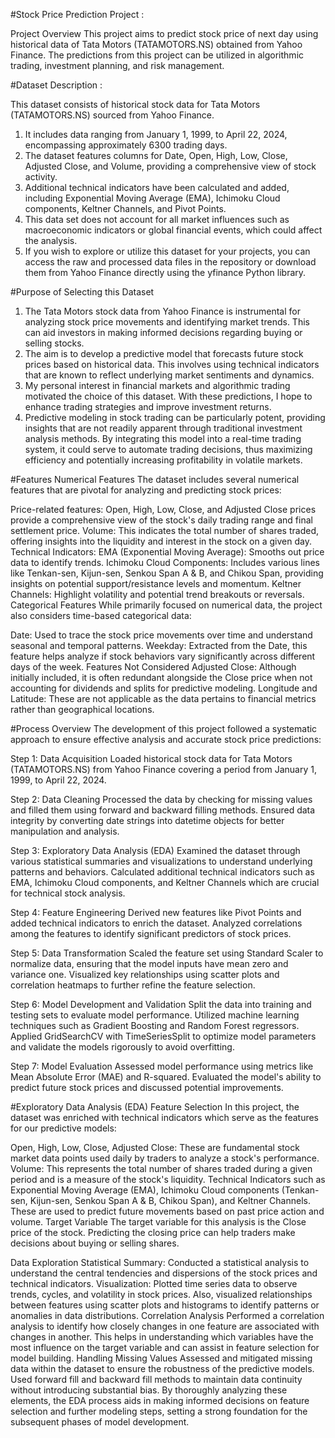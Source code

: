 #Stock Price Prediction Project :

Project Overview
This project aims to predict stock price of next day using historical data of Tata Motors (TATAMOTORS.NS) obtained from Yahoo Finance. 
The predictions from this project can be utilized in algorithmic trading, investment planning, and risk management.

#Dataset Description :

This dataset consists of historical stock data for Tata Motors (TATAMOTORS.NS) sourced from Yahoo Finance.

1. It includes data ranging from January 1, 1999, to April 22, 2024, encompassing approximately 6300 trading days.
2. The dataset features columns for Date, Open, High, Low, Close, Adjusted Close, and Volume, providing a comprehensive view of stock activity.
3. Additional technical indicators have been calculated and added, including Exponential Moving Average (EMA), Ichimoku Cloud components, Keltner Channels, and Pivot Points.
4. This data set does not account for all market influences such as macroeconomic indicators or global financial events, which could affect the analysis.
5. If you wish to explore or utilize this dataset for your projects, you can access the raw and processed data files in the repository or download them from Yahoo Finance directly using the yfinance Python library.

#Purpose of Selecting this Dataset

1. The Tata Motors stock data from Yahoo Finance is instrumental for analyzing stock price movements and identifying market trends. This can aid investors in making informed decisions regarding buying or selling stocks.
2. The aim is to develop a predictive model that forecasts future stock prices based on historical data. This involves using technical indicators that are known to reflect underlying market sentiments and dynamics.
3. My personal interest in financial markets and algorithmic trading motivated the choice of this dataset. With these predictions, I hope to enhance trading strategies and improve investment returns.
4. Predictive modeling in stock trading can be particularly potent, providing insights that are not readily apparent through traditional investment analysis methods.
By integrating this model into a real-time trading system, it could serve to automate trading decisions, thus maximizing efficiency and potentially increasing profitability in volatile markets.


#Features
Numerical Features
The dataset includes several numerical features that are pivotal for analyzing and predicting stock prices:

Price-related features: Open, High, Low, Close, and Adjusted Close prices provide a comprehensive view of the stock's daily trading range and final settlement price.
Volume: This indicates the total number of shares traded, offering insights into the liquidity and interest in the stock on a given day.
Technical Indicators:
EMA (Exponential Moving Average): Smooths out price data to identify trends.
Ichimoku Cloud Components: Includes various lines like Tenkan-sen, Kijun-sen, Senkou Span A & B, and Chikou Span, providing insights on potential support/resistance levels and momentum.
Keltner Channels: Highlight volatility and potential trend breakouts or reversals.
Categorical Features
While primarily focused on numerical data, the project also considers time-based categorical data:

Date: Used to trace the stock price movements over time and understand seasonal and temporal patterns.
Weekday: Extracted from the Date, this feature helps analyze if stock behaviors vary significantly across different days of the week.
Features Not Considered
Adjusted Close: Although initially included, it is often redundant alongside the Close price when not accounting for dividends and splits for predictive modeling.
Longitude and Latitude: These are not applicable as the data pertains to financial metrics rather than geographical locations.


#Process Overview
The development of this project followed a systematic approach to ensure effective analysis and accurate stock price predictions:

Step 1: Data Acquisition
Loaded historical stock data for Tata Motors (TATAMOTORS.NS) from Yahoo Finance covering a period from January 1, 1999, to April 22, 2024.

Step 2: Data Cleaning
Processed the data by checking for missing values and filled them using forward and backward filling methods.
Ensured data integrity by converting date strings into datetime objects for better manipulation and analysis.

Step 3: Exploratory Data Analysis (EDA)
Examined the dataset through various statistical summaries and visualizations to understand underlying patterns and behaviors.
Calculated additional technical indicators such as EMA, Ichimoku Cloud components, and Keltner Channels which are crucial for technical stock analysis.

Step 4: Feature Engineering
Derived new features like Pivot Points and added technical indicators to enrich the dataset.
Analyzed correlations among the features to identify significant predictors of stock prices.

Step 5: Data Transformation
Scaled the feature set using Standard Scaler to normalize data, ensuring that the model inputs have mean zero and variance one.
Visualized key relationships using scatter plots and correlation heatmaps to further refine the feature selection.

Step 6: Model Development and Validation
Split the data into training and testing sets to evaluate model performance.
Utilized machine learning techniques such as Gradient Boosting and Random Forest regressors.
Applied GridSearchCV with TimeSeriesSplit to optimize model parameters and validate the models rigorously to avoid overfitting.

Step 7: Model Evaluation
Assessed model performance using metrics like Mean Absolute Error (MAE) and R-squared.
Evaluated the model's ability to predict future stock prices and discussed potential improvements.

#Exploratory Data Analysis (EDA)
Feature Selection
In this project, the dataset was enriched with technical indicators which serve as the features for our predictive models:

Open, High, Low, Close, Adjusted Close: These are fundamental stock market data points used daily by traders to analyze a stock's performance.
Volume: This represents the total number of shares traded during a given period and is a measure of the stock's liquidity.
Technical Indicators such as Exponential Moving Average (EMA), Ichimoku Cloud components (Tenkan-sen, Kijun-sen, Senkou Span A & B, Chikou Span), and Keltner Channels. These are used to predict future movements based on past price action and volume.
Target Variable
The target variable for this analysis is the Close price of the stock. Predicting the closing price can help traders make decisions about buying or selling shares.

Data Exploration
Statistical Summary: Conducted a statistical analysis to understand the central tendencies and dispersions of the stock prices and technical indicators.
Visualization: Plotted time series data to observe trends, cycles, and volatility in stock prices. Also, visualized relationships between features using scatter plots and histograms to identify patterns or anomalies in data distributions.
Correlation Analysis
Performed a correlation analysis to identify how closely changes in one feature are associated with changes in another. This helps in understanding which variables have the most influence on the target variable and can assist in feature selection for model building.
Handling Missing Values
Assessed and mitigated missing data within the dataset to ensure the robustness of the predictive models. Used forward fill and backward fill methods to maintain data continuity without introducing substantial bias.
By thoroughly analyzing these elements, the EDA process aids in making informed decisions on feature selection and further modeling steps, setting a strong foundation for the subsequent phases of model development.




   


